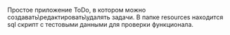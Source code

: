 Простое приложение ToDo, в котором можно создавать\редактировать\удалять задачи.
В папке resources находится sql скрипт с тестовыми данными для проверки функционала. 
